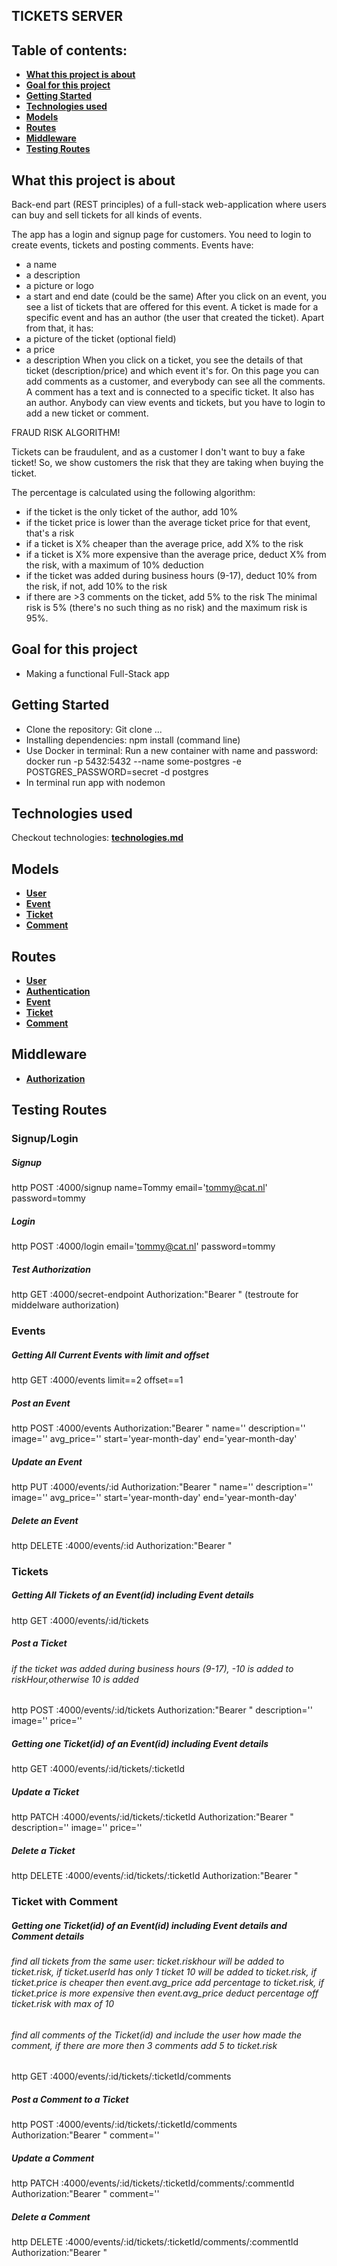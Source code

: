 ## TICKETS SERVER

## Table of contents:
- **[What this project is about](#what-this-project-is-about)**
- **[Goal for this project](#goal-for-this-project)**
- **[Getting Started](#getting-started)**
- **[Technologies used](#technologies-used)**
- **[Models](#models)**
- **[Routes](#routes)**
- **[Middleware](#middleware)**
- **[Testing Routes](#testing-routes)**


## What this project is about

Back-end part (REST principles) of a full-stack web-application where users can buy and sell tickets for all kinds of events. 

The app has a login and signup page for customers. You need to login to create events, tickets and posting comments.
Events have:
*	a name
*	a description
*	a picture or logo
*	a start and end date (could be the same)
After you click on an event, you see a list of tickets that are offered for this event.
A ticket is made for a specific event and has an author (the user that created the ticket). Apart from that, it has:
*	a picture of the ticket (optional field)
*	a price
*	a description
When you click on a ticket, you see the details of that ticket (description/price) and which event it's for. On this page you can add comments as a customer, and everybody can see all the comments.
A comment has a text and is connected to a specific ticket. It also has an author.
Anybody can view events and tickets, but you have to login to add a new ticket or comment.

FRAUD RISK ALGORITHM!

Tickets can be fraudulent, and as a customer I don't want to buy a fake ticket! So, we show customers the risk that they are taking when buying the ticket.

The percentage is calculated using the following algorithm:
* if the ticket is the only ticket of the author, add 10%
* if the ticket price is lower than the average ticket price for that event, that's a risk
* if a ticket is X% cheaper than the average price, add X% to the risk
* if a ticket is X% more expensive than the average price, deduct X% from the risk, with a maximum of 10% deduction
* if the ticket was added during business hours (9-17), deduct 10% from the risk, if not, add 10% to the risk
* if there are >3 comments on the ticket, add 5% to the risk
The minimal risk is 5% (there's no such thing as no risk) and the maximum risk is 95%.

## Goal for this project
- Making a functional Full-Stack app


## Getting Started
* Clone the repository: Git clone ...
* Installing dependencies: npm install (command line)
* Use Docker in terminal: 
Run a new container with name and password: docker run -p 5432:5432 --name some-postgres -e POSTGRES_PASSWORD=secret -d postgres
* In terminal run app with nodemon


## Technologies used

Checkout technologies: **[technologies.md](./technologies.md)**


## Models
- **[User](./User/model.js)**  
- **[Event](./Event/model.js)**  
- **[Ticket](./Ticket/model.js)**  
- **[Comment](./Comment/model.js)** 


## Routes
- **[User](./User/router.js)**  
- **[Authentication](./auth/router.js)**  
- **[Event](./Event/router.js)**  
- **[Ticket](./Ticket/router.js)**  
- **[Comment](./Comment/router.js)** 


## Middleware
- **[Authorization](./auth/middleware.js)**  


## Testing Routes

### Signup/Login
##### Signup 
http POST :4000/signup name=Tommy email='tommy@cat.nl' password=tommy
##### Login
http POST :4000/login email='tommy@cat.nl' password=tommy
##### Test Authorization
http GET :4000/secret-endpoint Authorization:"Bearer <token>" (testroute for middelware authorization)

### Events
##### Getting All Current Events with limit and offset
http GET :4000/events limit==2 offset==1
##### Post an Event 
http POST :4000/events Authorization:"Bearer <token>" name='<name>' description='<description>' image='<url>' avg_price='<price>' start='year-month-day'  end='year-month-day'
##### Update an Event 
http PUT :4000/events/:id Authorization:"Bearer <token>" name='<name>' description='<description>' image='<url>' avg_price='<price>' start='year-month-day'  end='year-month-day'
##### Delete an Event 
http DELETE :4000/events/:id Authorization:"Bearer <token>"

### Tickets
##### Getting All Tickets of an Event(id) including Event details
http GET :4000/events/:id/tickets
##### Post a Ticket 
###### if the ticket was added during business hours (9-17), -10 is added to riskHour,otherwise 10 is added
http POST :4000/events/:id/tickets Authorization:"Bearer <token>" description='<description>' image='<url>' price='<price>'

##### Getting one Ticket(id) of an Event(id) including Event details
http GET :4000/events/:id/tickets/:ticketId
##### Update a Ticket 
http PATCH :4000/events/:id/tickets/:ticketId Authorization:"Bearer <token>" description='<description>' image='<url>' price='<price>'
##### Delete a Ticket 
http DELETE :4000/events/:id/tickets/:ticketId Authorization:"Bearer <token>" 

### Ticket with Comment
##### Getting one Ticket(id) of an Event(id) including Event details and Comment details
###### find all tickets from the same user: ticket.riskhour will be added to ticket.risk, if ticket.userId has only 1 ticket 10 will be added to ticket.risk, if ticket.price is cheaper then event.avg_price add percentage to ticket.risk, if ticket.price is more expensive then event.avg_price deduct percentage off ticket.risk with max of 10
###### find all comments of the Ticket(id) and include the user how made the comment, if there are more then 3 comments add 5 to ticket.risk
http GET :4000/events/:id/tickets/:ticketId/comments
##### Post a Comment to a Ticket
http POST :4000/events/:id/tickets/:ticketId/comments Authorization:"Bearer <token>" comment='<comment>'
##### Update a Comment 
http PATCH :4000/events/:id/tickets/:ticketId/comments/:commentId Authorization:"Bearer <token>" comment='<comment>'
##### Delete a Comment 
http DELETE :4000/events/:id/tickets/:ticketId/comments/:commentId Authorization:"Bearer <token>" 